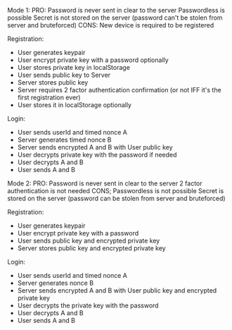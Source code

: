 Mode 1:
PRO:
Password is never sent in clear to the server
Passwordless is possible
Secret is not stored on the server (password can't be stolen from server and bruteforced)
CONS:
New device is required to be registered

Registration:
 - User generates keypair
 - User encrypt private key with a password optionally
 - User stores private key in localStorage
 - User sends public key to Server
 - Server stores public key
 - Server requires 2 factor authentication confirmation (or not IFF it's the first registration ever)
 - User stores it in localStorage optionally

Login:
 - User sends userId and timed nonce A
 - Server generates timed nonce B
 - Server sends encrypted A and B with User public key
 - User decrypts private key with the password if needed
 - User decrypts A and B
 - User sends A and B

Mode 2:
PRO:
Password is never sent in clear to the server
2 factor authentication is not needed
CONS;
Passwordless is not possible
Secret is stored on the server (password can be stolen from server and bruteforced)

Registration:
 - User generates keypair
 - User encrypt private key with a password
 - User sends public key and encrypted private key
 - Server stores public key and encrypted private key

Login:
 - User sends userId and timed nonce A
 - Server generates nonce B
 - Server sends encrypted A and B with User public key and encrypted private key
 - User decrypts the private key with the password
 - User decrypts A and B
 - User sends A and B
